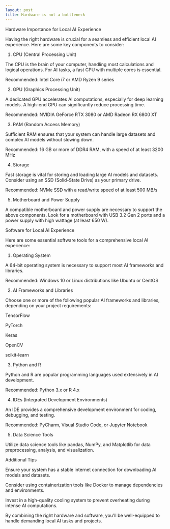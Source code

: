 ```yaml
---
layout: post
title: Hardware is not a bottleneck
---
```



Hardware Importance for Local AI Experience

Having the right hardware is crucial for a seamless and efficient local AI experience. Here are some key components to consider:


1. CPU (Central Processing Unit)

The CPU is the brain of your computer, handling most calculations and logical operations. For AI tasks, a fast CPU with multiple cores is essential.



Recommended: Intel Core i7 or AMD Ryzen 9 series


2. GPU (Graphics Processing Unit)

A dedicated GPU accelerates AI computations, especially for deep learning models. A high-end GPU can significantly reduce processing time.



Recommended: NVIDIA GeForce RTX 3080 or AMD Radeon RX 6800 XT


3. RAM (Random Access Memory)

Sufficient RAM ensures that your system can handle large datasets and complex AI models without slowing down.



Recommended: 16 GB or more of DDR4 RAM, with a speed of at least 3200 MHz


4. Storage

Fast storage is vital for storing and loading large AI models and datasets. Consider using an SSD (Solid-State Drive) as your primary drive.



Recommended: NVMe SSD with a read/write speed of at least 500 MB/s


5. Motherboard and Power Supply

A compatible motherboard and power supply are necessary to support the above components. Look for a motherboard with USB 3.2 Gen 2 ports and a power supply with high wattage (at least 650 W).


Software for Local AI Experience

Here are some essential software tools for a comprehensive local AI experience:


1. Operating System

A 64-bit operating system is necessary to support most AI frameworks and libraries.



Recommended: Windows 10 or Linux distributions like Ubuntu or CentOS


2. AI Frameworks and Libraries

Choose one or more of the following popular AI frameworks and libraries, depending on your project requirements:



TensorFlow

PyTorch

Keras

OpenCV

scikit-learn


3. Python and R

Python and R are popular programming languages used extensively in AI development.



Recommended: Python 3.x or R 4.x


4. IDEs (Integrated Development Environments)

An IDE provides a comprehensive development environment for coding, debugging, and testing.



Recommended: PyCharm, Visual Studio Code, or Jupyter Notebook


5. Data Science Tools

Utilize data science tools like pandas, NumPy, and Matplotlib for data preprocessing, analysis, and visualization.


Additional Tips



Ensure your system has a stable internet connection for downloading AI models and datasets.

Consider using containerization tools like Docker to manage dependencies and environments.

Invest in a high-quality cooling system to prevent overheating during intense AI computations.


By combining the right hardware and software, you'll be well-equipped to handle demanding local AI tasks and projects.
